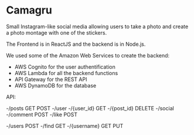 # Camagru

Small Instagram-like social media allowing users to take a photo and create a photo montage with one of the stickers.

The Frontend is in ReactJS and the backend is in Node.js.

We used some of the Amazon Web Services to create the backend:
- AWS Cognito for the user authentification
- AWS Lambda for all the backend functions
- API Gateway for the REST API
- AWS DynamoDB for the database

API:

-/posts
GET
POST
 -/user
    -/{user_id}
    GET
    -/{post_id}
    DELETE
       -/social
          -/comment
          POST
          -/like
          POST

-/users
POST
	-/find
	GET
	-/{username}
	GET
	PUT
